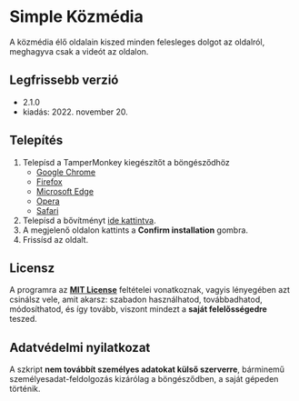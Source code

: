 Simple Közmédia
===============

A közmédia élő oldalain kiszed minden felesleges dolgot az oldalról, meghagyva csak a videót az oldalon.

## Legfrissebb verzió
* 2.1.0
* kiadás: 2022. november 20.

## Telepítés
1. Telepísd a TamperMonkey kiegészítőt a böngésződhöz
    * [Google Chrome](https://chrome.google.com/webstore/detail/tampermonkey/dhdgffkkebhmkfjojejmpbldmpobfkfo)
    * [Firefox](https://addons.mozilla.org/en-US/firefox/addon/tampermonkey)
    * [Microsoft Edge](https://microsoftedge.microsoft.com/insider-addons/detail/iikmkjmpaadaobahmlepeloendndfphd)
    * [Opera](https://addons.opera.com/en/extensions/details/tampermonkey-beta)
    * [Safari](https://apps.apple.com/us/app/tampermonkey/id1482490089)
2. Telepísd a bővítményt [ide kattintva](https://github.com/simkoG/kozmedia/raw/main/kozmedia.user.js). 
3. A megjelenő oldalon kattints a **Confirm installation** gombra. 
4. Frissísd az oldalt. 
	
## Licensz
A programra az **[MIT License](http://opensource.org/licenses/MIT)** feltételei vonatkoznak, vagyis lényegében azt csinálsz vele, amit akarsz: szabadon használhatod, továbbadhatod, módosíthatod, és így tovább, viszont mindezt a **saját felelősségedre** teszed.

## Adatvédelmi nyilatkozat
A szkript **nem továbbít személyes adatokat külső szerverre**, bárminemű személyesadat-feldolgozás kizárólag a böngésződben, a saját gépeden történik.
